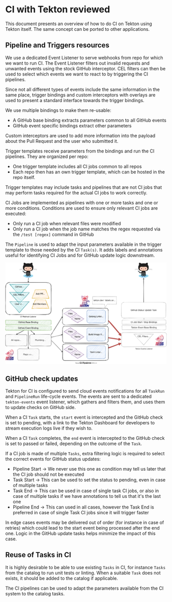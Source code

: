 # CI with Tekton reviewed

This document presents an overview of how to do CI on Tekton using Tekton
itself. The same concept can be ported to other applications.

## Pipeline and Triggers resources

We use a dedicated Event Listener to serve webhooks from repo for which we
want to run CI. The Event Listener filters out invalid requests and unwanted
events using the stock GitHub interceptor.
CEL filters can then be used to select which events we want to react to by
triggering the CI pipelines.

Since not all different types of events include the same information in the
same place, trigger bindings and custom interceptors with overlays are used
to present a standard interface towards the trigger bindings.

We use multiple bindings to make them re-usable:

- A GitHub base binding extracts parameters common to all GitHub events
- GitHub event specific bindings extract other parameters

Custom interceptors are used to add more information into the payload about
the Pull Request and the user who submitted it.

Trigger templates receive parameters from the bindings and run the CI
pipelines. They are organized per repo:

- One trigger template includes all CI jobs common to all repos
- Each repo then has an own trigger template, which can be hosted in the
  repo itself.

Trigger templates may include tasks and pipelines that are not CI jobs that
may perform tasks required for the actual CI jobs to work correctly.

CI Jobs are implemented as pipelines with one or more tasks and one or more
conditions. Conditions are used to ensure only relevant CI jobs are executed:

- Only run a CI job when relevant files were modified
- Only run a CI job when the job name matches the regex requested via the
  `/test [regex]` command in GitHub

The `Pipeline` is used to adapt the input parameters available in the trigger
template to those needed by the CI `Task(s)`. It adds labels and annotations
useful for identifying CI Jobs and for GitHub update logic downstream.

![CI Diagram](./ci-setup.svg)

## GitHub check updates

Tekton for CI is configured to send cloud events notifications for all `TaskRun`
and `PipelineRun` life-cycle events. The events are sent to a dedicated
`tekton-events` event listener, which gathers and filters them, and uses them
to update checks on GitHub side.

When a CI `Task` starts, the `start` event is intercepted and the GitHub check
is set to pending, with a link to the Tekton Dashboard for developers to stream
execution logs live if they wish to.

When a CI `Task` completes, the `end` event is intercepted to the GitHub check
is set to passed or failed, depending on the outcome of the `Task`.

If a CI job is made of multiple `Tasks`, extra filtering logic is required to
select the correct events for GitHub status updates:

- Pipeline Start -> We never use this one as condition may tell us later
  that the CI job should not be executed
- Task Start -> This can be used to set the status to pending, even in case of
  multiple tasks
- Task End -> This can be used in case of single task CI jobs, or also in case
  of multiple tasks if we have annotations to tell us that it's the last one
- Pipeline End -> This can used in all cases, however the Task End is preferred
  in case of single Task CI jobs since it will trigger faster

In edge cases events may be delivered out of order (for instance in case of retries)
which could lead to the start event being processed after the end one.
Logic in the GitHub update tasks helps minimize the impact of this case.

## Reuse of Tasks in CI

It is highly desirable to be able to use existing `Tasks` in CI, for instance
`Tasks` from the catalog to run unit tests or linting.
When a suitable `Task` does not exists, it should be added to the catalog if
applicable.

The CI pipelines can be used to adapt the parameters available from the CI
system to the catalog tasks.
